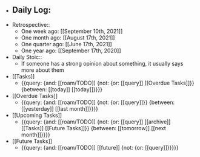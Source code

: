 - Daily Log:
    - 
- Retrospective::
    - One week ago: [[September 10th, 2021]]
    - One month ago: [[August 17th, 2021]]
    - One quarter ago: [[June 17th, 2021]]
    - One year ago: [[September 17th, 2020]]
- Daily Stoic::
    - If someone has a strong opinion about something, it usually says more about them 
- [[Tasks]]
    - {{query: {and: [[roam/TODO]] {not: {or: [[query]] [[Overdue Tasks]]}} {between: [[today]] [[today]]}}}}
- [[Overdue Tasks]]
    - {{query: {and: [[roam/TODO]] {not: {or: [[query]]}} {between: [[yesterday]] [[last month]]}}}}
- [[Upcoming Tasks]]
    - {{query: {and: [[roam/TODO]] {not: {or: [[query]] [[archive]] [[Tasks]] [[Future Tasks]]}} {between: [[tomorrow]] [[next month]]}}}}
- [[Future Tasks]]
    - {{query: {and: [[roam/TODO]] [[future]] {not: {or: [[query]]}}}}}
